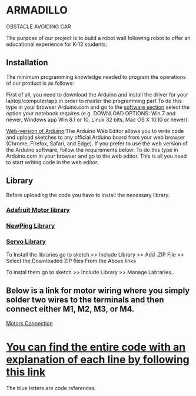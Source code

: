 # ARMADILLO 
OBSTACLE AVOIDING CAR

The purpose of our project is to build a robot wall following robot to offer an educational experience for K-12 students.
## Installation 
The minimum programming knowledge needed to program the operations of our product is as follows:

First of all, you need to download the Arduino and install the driver for your laptop/computer/app in order to master the programming part 
To do this type in your browser Arduino.com and go to the [software section](https://www.arduino.cc/en/software) select the option your notebook requires (e.g. DOWNLOAD OPTIONS: Win 7 and newer, Windows app Win 8.1 or 10, Linux 32 bits, Mac OS X 10.10 or newer). 

[Web-version of Arduino](https://create.arduino.cc/editor/zhyrgalbekovadiz/b121ed27-0e92-4f0a-b8bf-bedd418a29d0):The Arduino Web Editor allows you to write code and upload sketches to any official Arduino board from your web browser (Chrome, Firefox, Safari, and Edge). 
If you prefer to use the web version of the Arduino software, follow the requirements below: To do this type in Arduino.com in your browser and go to the web editor. This is all you need to start writing code in the web editor.
## Library

Before uploading the code you have to install the necessary library.
### [Adafruit Motor library](https://learn.adafruit.com/adafruit-motor-shield/library-install)
### [NewPing Library](https://github.com/livetronic/Arduino-NewPing) 
### [Servo Library](https://github.com/arduino-libraries/Servo.git)
 To Install the libraries go to sketch >> Include Library >> Add .ZIP File >> Select the Downloaded ZIP files From the Above links
 
 To instal them go to sketch >> Include Library >> Manage Labraries..
 
 ## Below is a link for motor wiring where you simply solder two wires to the terminals and then connect either M1, M2, M3, or M4.
[Motors Connection]( https://github.com/zhyrgalbekov/ARMADILLO/blob/main/CONNECTION%20OF%20MOTOR.h.txt)


# [You can find the entire code with an explanation of each line by following this link](https://github.com/zhyrgalbekov/ARMADILLO/blob/main/setup.h.txt)

The blue letters are code references.
